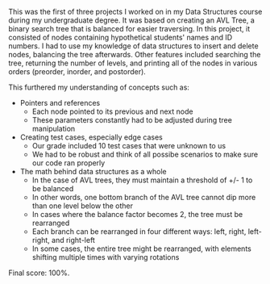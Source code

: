 This was the first of three projects I worked on in my Data Structures course during my undergraduate degree. It was based on creating an AVL Tree, a binary search tree that is balanced
for easier traversing. In this project, it consisted of nodes containing hypothetical students' names and ID numbers. I had to use my knowledge of data structures to insert and delete 
nodes, balancing the tree afterwards. Other features included searching the tree, returning the number of levels, and printing all of the nodes in various orders (preorder, inorder, 
and postorder).

This furthered my understanding of concepts such as:
- Pointers and references
    - Each node pointed to its previous and next node
    - These parameters constantly had to be adjusted during tree manipulation
- Creating test cases, especially edge cases
    - Our grade included 10 test cases that were unknown to us
    - We had to be robust and think of all possibe scenarios to make sure our code ran properly
- The math behind data structures as a whole
  - In the case of AVL trees, they must maintain a threshold of +/- 1 to be balanced
  - In other words, one bottom branch of the AVL tree cannot dip more than one level below the other
  - In cases where the balance factor becomes 2, the tree must be rearranged
  - Each branch can be rearranged in four different ways: left, right, left-right, and right-left
  - In some cases, the entire tree might be rearranged, with elements shifting multiple times with varying rotations
   
Final score: 100%.
